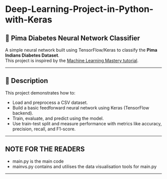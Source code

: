 # Deep-Learning-Project-in-Python-with-Keras

## 🧠 Pima Diabetes Neural Network Classifier

A simple neural network built using TensorFlow/Keras to classify the **Pima Indians Diabetes Dataset**.  
This project is inspired by the [Machine Learning Mastery tutorial](https://machinelearningmastery.com/tutorial-first-neural-network-python-keras/).

---

## 📝 Description

This project demonstrates how to:
- Load and preprocess a CSV dataset.
- Build a basic feedforward neural network using Keras (TensorFlow backend).
- Train, evaluate, and predict using the model.
- Use train-test split and measure performance with metrics like accuracy, precision, recall, and F1-score.

---

## NOTE FOR THE READERS

- main.py is the main code
- mainvs.py contains and utilises the data visualisation tools for main.py

---
